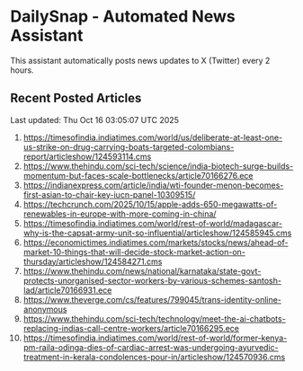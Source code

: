 # DailySnap - Automated News Assistant

This assistant automatically posts news updates to X (Twitter) every 2 hours.

## Recent Posted Articles

Last updated: Thu Oct 16 03:05:07 UTC 2025

1. https://timesofindia.indiatimes.com/world/us/deliberate-at-least-one-us-strike-on-drug-carrying-boats-targeted-colombians-report/articleshow/124593114.cms
2. https://www.thehindu.com/sci-tech/science/india-biotech-surge-builds-momentum-but-faces-scale-bottlenecks/article70166276.ece
3. https://indianexpress.com/article/india/wti-founder-menon-becomes-first-asian-to-chair-key-iucn-panel-10309515/
4. https://techcrunch.com/2025/10/15/apple-adds-650-megawatts-of-renewables-in-europe-with-more-coming-in-china/
5. https://timesofindia.indiatimes.com/world/rest-of-world/madagascar-why-is-the-capsat-army-unit-so-influential/articleshow/124585945.cms
6. https://economictimes.indiatimes.com/markets/stocks/news/ahead-of-market-10-things-that-will-decide-stock-market-action-on-thursday/articleshow/124584271.cms
7. https://www.thehindu.com/news/national/karnataka/state-govt-protects-unorganised-sector-workers-by-various-schemes-santosh-lad/article70166931.ece
8. https://www.theverge.com/cs/features/799045/trans-identity-online-anonymous
9. https://www.thehindu.com/sci-tech/technology/meet-the-ai-chatbots-replacing-indias-call-centre-workers/article70166295.ece
10. https://timesofindia.indiatimes.com/world/rest-of-world/former-kenya-pm-raila-odinga-dies-of-cardiac-arrest-was-undergoing-ayurvedic-treatment-in-kerala-condolences-pour-in/articleshow/124570936.cms
